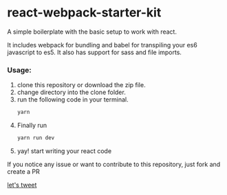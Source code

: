 # react-webpack-starter-kit

A simple boilerplate with the basic setup to work with react.

It includes webpack for bundling and babel for transpiling your es6 javascript to es5.
It also has support for sass and file imports.

### Usage:
1. clone this repository or download the zip file.
2. change directory into the clone folder.
3. run the following code in your terminal.
	```javascript
    yarn
    ```
4. Finally run
	```javascript
    yarn run dev
	```
5. yay! start writing your react code


If you notice any issue or want to contribute to this repository, just fork and create a PR

[let's tweet](https://twitter.com/jude_ojini)
